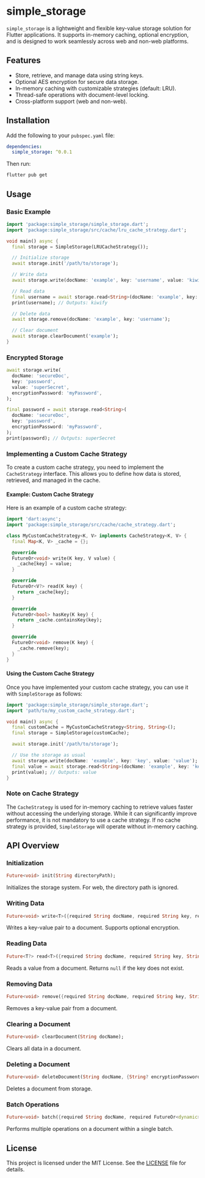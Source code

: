 # simple_storage

`simple_storage` is a lightweight and flexible key-value storage solution for Flutter applications. It supports in-memory caching, optional encryption, and is designed to work seamlessly across web and non-web platforms.

## Features

- Store, retrieve, and manage data using string keys.
- Optional AES encryption for secure data storage.
- In-memory caching with customizable strategies (default: LRU).
- Thread-safe operations with document-level locking.
- Cross-platform support (web and non-web).

## Installation

Add the following to your `pubspec.yaml` file:

```yaml
dependencies:
  simple_storage: ^0.0.1
```

Then run:

```bash
flutter pub get
```

## Usage

### Basic Example

```dart
import 'package:simple_storage/simple_storage.dart';
import 'package:simple_storage/src/cache/lru_cache_strategy.dart';

void main() async {
  final storage = SimpleStorage(LRUCacheStrategy());

  // Initialize storage
  await storage.init('/path/to/storage');

  // Write data
  await storage.write(docName: 'example', key: 'username', value: 'kiwify');

  // Read data
  final username = await storage.read<String>(docName: 'example', key: 'username');
  print(username); // Outputs: kiwify

  // Delete data
  await storage.remove(docName: 'example', key: 'username');

  // Clear document
  await storage.clearDocument('example');
}
```

### Encrypted Storage

```dart
await storage.write(
  docName: 'secureDoc',
  key: 'password',
  value: 'superSecret',
  encryptionPassword: 'myPassword',
);

final password = await storage.read<String>(
  docName: 'secureDoc',
  key: 'password',
  encryptionPassword: 'myPassword',
);
print(password); // Outputs: superSecret
```

### Implementing a Custom Cache Strategy

To create a custom cache strategy, you need to implement the `CacheStrategy` interface. This allows you to define how data is stored, retrieved, and managed in the cache.

#### Example: Custom Cache Strategy

Here is an example of a custom cache strategy:

```dart
import 'dart:async';
import 'package:simple_storage/src/cache/cache_strategy.dart';

class MyCustomCacheStrategy<K, V> implements CacheStrategy<K, V> {
  final Map<K, V> _cache = {};

  @override
  FutureOr<void> write(K key, V value) {
    _cache[key] = value;
  }

  @override
  FutureOr<V?> read(K key) {
    return _cache[key];
  }

  @override
  FutureOr<bool> hasKey(K key) {
    return _cache.containsKey(key);
  }

  @override
  FutureOr<void> remove(K key) {
    _cache.remove(key);
  }
}
```

#### Using the Custom Cache Strategy

Once you have implemented your custom cache strategy, you can use it with `SimpleStorage` as follows:

```dart
import 'package:simple_storage/simple_storage.dart';
import 'path/to/my_custom_cache_strategy.dart';

void main() async {
  final customCache = MyCustomCacheStrategy<String, String>();
  final storage = SimpleStorage(customCache);

  await storage.init('/path/to/storage');

  // Use the storage as usual
  await storage.write(docName: 'example', key: 'key', value: 'value');
  final value = await storage.read<String>(docName: 'example', key: 'key');
  print(value); // Outputs: value
}
```

### Note on Cache Strategy

The `CacheStrategy` is used for in-memory caching to retrieve values faster without accessing the underlying storage. While it can significantly improve performance, it is not mandatory to use a cache strategy. If no cache strategy is provided, `SimpleStorage` will operate without in-memory caching.

## API Overview

### Initialization

```dart
Future<void> init(String directoryPath);
```

Initializes the storage system. For web, the directory path is ignored.

### Writing Data

```dart
Future<void> write<T>({required String docName, required String key, required T value, String? encryptionPassword});
```

Writes a key-value pair to a document. Supports optional encryption.

### Reading Data

```dart
Future<T?> read<T>({required String docName, required String key, String? encryptionPassword});
```

Reads a value from a document. Returns `null` if the key does not exist.

### Removing Data

```dart
Future<void> remove({required String docName, required String key, String? encryptionPassword});
```

Removes a key-value pair from a document.

### Clearing a Document

```dart
Future<void> clearDocument(String docName);
```

Clears all data in a document.

### Deleting a Document

```dart
Future<void> deleteDocument(String docName, {String? encryptionPassword});
```

Deletes a document from storage.

### Batch Operations

```dart
Future<void> batch({required String docName, required FutureOr<dynamic> Function(BatchOperation) operations, String? encryptionPassword});
```

Performs multiple operations on a document within a single batch.

## License

This project is licensed under the MIT License. See the [LICENSE](LICENSE) file for details.
